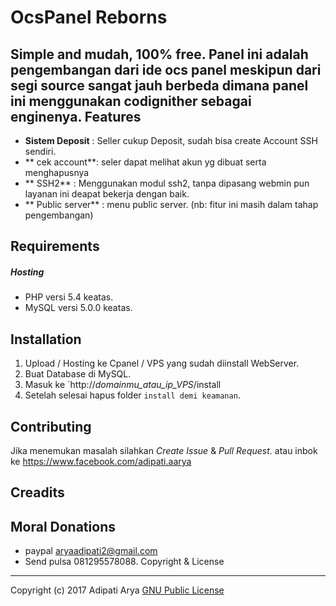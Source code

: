 OcsPanel Reborns
=========
Simple and mudah, 100% free.
Panel ini adalah pengembangan dari ide ocs panel meskipun dari segi source sangat jauh berbeda dimana panel ini menggunakan codignither sebagai enginenya.
Features
-------
* **Sistem Deposit** : Seller cukup Deposit, sudah bisa create Account SSH sendiri.
* ** cek account**: seler dapat melihat akun yg dibuat serta menghapusnya
* ** SSH2** : Menggunakan modul ssh2, tanpa dipasang webmin pun layanan ini deapat bekerja dengan baik.
* ** Public server** : menu public server. (nb: fitur ini masih dalam tahap pengembangan)

Requirements
---------

##### Hosting
* PHP versi 5.4 keatas.
* MySQL versi 5.0.0 keatas.


Installation
------------
1. Upload / Hosting ke Cpanel / VPS yang sudah diinstall WebServer.
2. Buat Database di MySQL.
3. Masuk ke `http://*domainmu_atau_ip_VPS*/install
4. Setelah selesai hapus folder `install demi keamanan`.

Contributing
------------
Jika menemukan masalah silahkan *Create Issue* & *Pull Request*.
atau inbok ke https://www.facebook.com/adipati.aarya

Creadits
--------

Moral Donations
---------
* paypal aryaadipati2@gmail.com
* Send pulsa 081295578088.
Copyright & License
-------
Copyright (c) 2017 Adipati Arya 
[GNU Public License](http://www.gnu.org/licenses/gpl-3.0.html)
